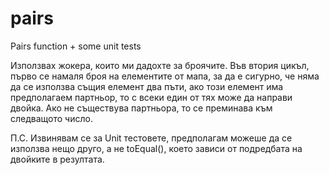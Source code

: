 # pairs
Pairs function + some unit tests

Използвах жокера, които ми дадохте за броячите. Във втория цикъл, първо се намаля броя на елементите от мапа, за да е сигурно, че няма
да се използва същия елемент два пъти, ако този елемент има предполагаем партньор, то с всеки един от тях може да направи двойка.
Ако не съществува партньора, то се преминава към следващото число.

П.С. Извинявам се за Unit тестовете, предполагам можеше да се използва нещо друго, а не toEqual(), което зависи от подредбата на двойките в резултата.
